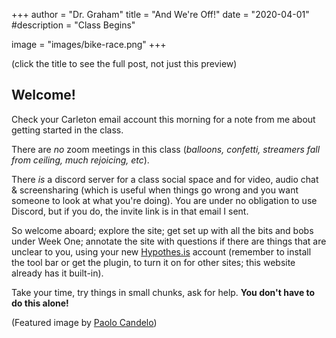 +++
author = "Dr. Graham"
title = "And We're Off!"
date = "2020-04-01"
#description = "Class Begins"

image = "images/bike-race.png"
+++

(click the title to see the full post, not just this preview)


## Welcome!

Check your Carleton email account this morning for a note from me about getting started in the class.

There are *no* zoom meetings in this class (*balloons, confetti, streamers fall from ceiling, much rejoicing, etc*).

There _is_ a discord server for a class social space and for video, audio chat & screensharing (which is useful when things go wrong and you want someone to look at what you're doing). You are under no obligation to use Discord, but if you do, the invite link is in that email I sent.

So welcome aboard; explore the site; get set up with all the bits and bobs under Week One; annotate the site with questions if there are things that are unclear to you, using your new [Hypothes.is](https://hypothes.is) account (remember to install the tool bar or get the plugin, to turn it on for other sites; this website already has it built-in).

Take your time, try things in small chunks, ask for help. **You don't have to do this alone!**

(Featured image by [Paolo Candelo](https://unsplash.com/photos/53B17GiIhTA))
